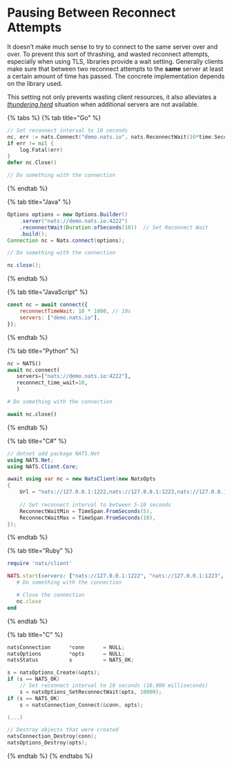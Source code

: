 # Pausing Between Reconnect Attempts

It doesn’t make much sense to try to connect to the same server over and over. To prevent this sort of thrashing, and wasted reconnect attempts, especially when using TLS, libraries provide a wait setting. Generally clients make sure that between two reconnect attempts to the **same** server at least a certain amount of time has passed. The concrete implementation depends on the library used.

This setting not only prevents wasting client resources, it also alleviates a [_thundering herd_](random.md) situation when additional servers are not available.

{% tabs %}
{% tab title="Go" %}
```go
// Set reconnect interval to 10 seconds
nc, err := nats.Connect("demo.nats.io", nats.ReconnectWait(10*time.Second))
if err != nil {
    log.Fatal(err)
}
defer nc.Close()

// Do something with the connection
```
{% endtab %}

{% tab title="Java" %}
```java
Options options = new Options.Builder()
    .server("nats://demo.nats.io:4222")
    .reconnectWait(Duration.ofSeconds(10))  // Set Reconnect Wait
    .build();
Connection nc = Nats.connect(options);

// Do something with the connection

nc.close();
```
{% endtab %}

{% tab title="JavaScript" %}
```javascript
const nc = await connect({
    reconnectTimeWait: 10 * 1000, // 10s
    servers: ["demo.nats.io"],
});
```
{% endtab %}

{% tab title="Python" %}
```python
nc = NATS()
await nc.connect(
   servers=["nats://demo.nats.io:4222"],
   reconnect_time_wait=10,
   )

# Do something with the connection

await nc.close()
```
{% endtab %}

{% tab title="C#" %}
```csharp
// dotnet add package NATS.Net
using NATS.Net;
using NATS.Client.Core;

await using var nc = new NatsClient(new NatsOpts
{
    Url = "nats://127.0.0.1:1222,nats://127.0.0.1:1223,nats://127.0.0.1:1224",
    
    // Set reconnect interval to between 5-10 seconds
    ReconnectWaitMin = TimeSpan.FromSeconds(5),
    ReconnectWaitMax = TimeSpan.FromSeconds(10),
});
```
{% endtab %}

{% tab title="Ruby" %}
```ruby
require 'nats/client'

NATS.start(servers: ["nats://127.0.0.1:1222", "nats://127.0.0.1:1223", "nats://127.0.0.1:1224"], reconnect_time_wait: 10) do |nc|
   # Do something with the connection

   # Close the connection
   nc.close
end
```
{% endtab %}

{% tab title="C" %}
```c
natsConnection      *conn      = NULL;
natsOptions         *opts      = NULL;
natsStatus          s          = NATS_OK;

s = natsOptions_Create(&opts);
if (s == NATS_OK)
    // Set reconnect interval to 10 seconds (10,000 milliseconds)
    s = natsOptions_SetReconnectWait(opts, 10000);
if (s == NATS_OK)
    s = natsConnection_Connect(&conn, opts);

(...)

// Destroy objects that were created
natsConnection_Destroy(conn);
natsOptions_Destroy(opts);
```
{% endtab %}
{% endtabs %}

